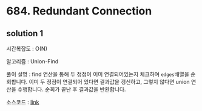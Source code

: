 # 684. Redundant Connection

## solution 1

시간복잡도 : O(N)

알고리즘 : Union-Find

풀이 설명 : find 연산을 통해 두 정점이 이미 연결되어있는지 체크하며 `edges`배열을 순회합니다. 이미 두 정점이 연결되어 있다면 결과값을 갱신하고, 그렇지 않다면 union 연산을 수행합니다. 순회가 끝난 후 결과값을 반환합니다.

소스코드 : [link](./684-yongjoonseo.py)